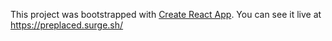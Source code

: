 This project was bootstrapped with [Create React App](https://github.com/facebook/create-react-app).
You can see it live at https://preplaced.surge.sh/
